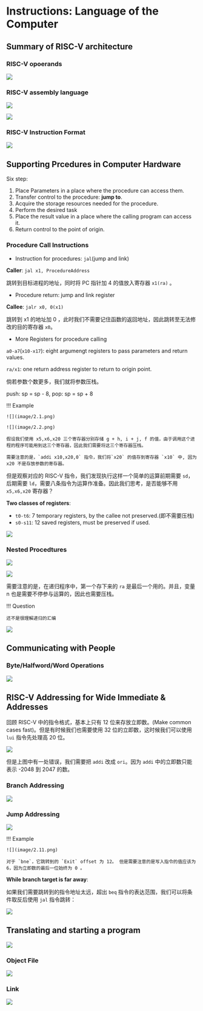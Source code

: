 # Instructions: Language of the Computer

## Summary of RISC-V architecture

### RISC-V opoerands

![](image/2.16.png)

### RISC-V assembly language

![](image/2.17.png)

![](image/2.18.png)

### RISC-V Instruction Format

![](image/2.19.png)

## Supporting Prcedures in Computer Hardware

Six step:

1. Place Parameters in a place where the procedure can access them.
2. Transfer control to the procedure: **jump to**.
3. Acquire the storage resources needed for the procedure.
4. Perform the desired task
5. Place the result value in a place where the calling program can access it.
6. Return control to the point of origin.

### Procedure Call Instructions

- Instruction for procedures: `jal`(jump and link)

**Caller**: `jal x1, ProcedureAddress`

跳转到目标进程的地址，同时将 PC 指针加 4 的值放入寄存器 `x1(ra)` 。

- Procedure return: jump and link register

**Callee**: `jalr x0, 0(x1)`

跳转到 x1 的地址加 0 ，此时我们不需要记住函数的返回地址，因此跳转至无法修改的目的寄存器 `x0`。

- More Registers for procedure calling

`a0-a7`(`x10-x17`): eight argumengt registers to pass parameters and return values.

`ra/x1`: one return address register to return to origin point.

倘若参数个数更多，我们就将参数压栈。

push: sp = sp - 8, pop: sp = sp + 8

!!! Example

    ![](image/2.1.png)

    ![](image/2.2.png)

    假设我们使用 x5,x6,x20 三个寄存器分别存储 g + h, i + j, f 的值，由于调用这个进程的程序可能用到这三个寄存器，因此我们需要将这三个寄存器压栈。

    需要注意的是，`addi x10,x20,0` 指令，我们将`x20` 的值存到寄存器 `x10` 中, 因为 x20 不是存放参数的寄存器。

但是观察对应的 RISC-V 指令，我们发现执行这样一个简单的运算前期需要 `sd`，后期需要 `ld`，需要八条指令为运算作准备。因此我们思考，是否能够不用 `x5,x6,x20` 寄存器？

**Two classes of registers**:
  
- `t0-t6`: 7 temporary registers, by the callee not preserved.(即不需要压栈)
- `s0-s11`: 12 saved registers, must be preserved if used.

![](image/2.3.png)

### Nested Procedtures

![](image/2.4.png)

![](image/2.5.png)

需要注意的是，在递归程序中，第一个存下来的 `ra` 是最后一个用的。并且，变量 n 也是需要不停参与运算的，因此也需要压栈。

!!! Question

    还不是很理解递归的汇编

![](image/2.6.png)

## Communicating with People

### Byte/Halfword/Word Operations

![](image/2.7.png)

## RISC-V Addressing for Wide Immediate & Addresses

回顾 RISC-V 中的指令格式，基本上只有 12 位来存放立即数。(Make common cases fast)。但是有时候我们也需要使用 32 位的立即数，这时候我们可以使用 `lui` 指令先处理高 20 位。

![](image/2.8.png)

但是上图中有一处错误，我们需要把 `addi` 改成 `ori`。因为 `addi` 中的立即数只能表示 -2048 到 2047 的数。

### Branch Addressing

![](image/2.9.png)

### Jump Addressing

![](image/2.10.png)

!!! Example

    ![](image/2.11.png)

    对于 `bne`，它跳转到的 `Exit` offset 为 12。 但是需要注意的是写入指令的值应该为6，因为立即数的最后一位始终为 0 。

**While branch target is far away**:

如果我们需要跳转到的指令地址太远，超出 `beq` 指令的表达范围，我们可以将条件取反后使用 `jal` 指令跳转：

![](image/2.12.png)

## Translating and starting a program

![](image/2.13.png)

### Object File

![](image/2.14.png)

### Link

![](image/2.15.png)

